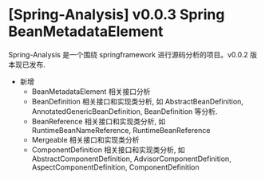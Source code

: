 # [Spring-Analysis] v0.0.3 Spring BeanMetadataElement
Spring-Analysis 是一个围绕 springframework 进行源码分析的项目。v0.0.2 版本现已发布. 
- 新增
    - BeanMetadataElement 相关接口分析
    - BeanDefinition 相关接口和实现类分析, 如 AbstractBeanDefinition, AnnotatedGenericBeanDefinition, BeanDefinition 等分析. 
    - BeanReference 相关接口和实现类分析, 如 RuntimeBeanNameReference, RuntimeBeanReference
    - Mergeable 相关接口和实现类分析
    - ComponentDefinition 相关接口和实现类分析, 如AbstractComponentDefinition, AdvisorComponentDefinition, AspectComponentDefinition, ComponentDefinition
    
    
    
    
    
    